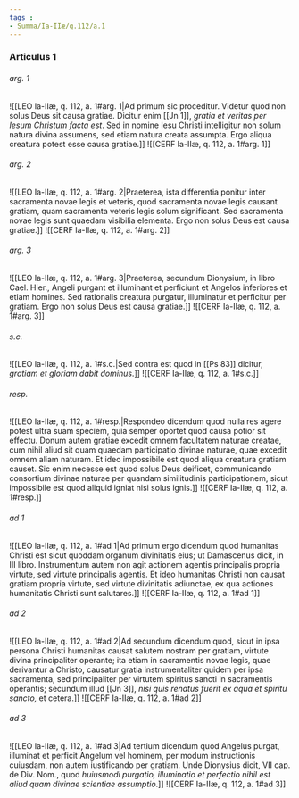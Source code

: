 ```yaml
---
tags : 
- Summa/Ia-IIæ/q.112/a.1
---
```


### Articulus 1

###### arg. 1
![[LEO Ia-IIæ, q. 112, a. 1#arg. 1|Ad primum sic proceditur. Videtur quod non solus Deus sit causa gratiae. Dicitur enim [[Jn 1]], *gratia et veritas per Iesum Christum facta est*. Sed in nomine Iesu Christi intelligitur non solum natura divina assumens, sed etiam natura creata assumpta. Ergo aliqua creatura potest esse causa gratiae.]]
![[CERF Ia-IIæ, q. 112, a. 1#arg. 1]]

###### arg. 2
![[LEO Ia-IIæ, q. 112, a. 1#arg. 2|Praeterea, ista differentia ponitur inter sacramenta novae legis et veteris, quod sacramenta novae legis causant gratiam, quam sacramenta veteris legis solum significant. Sed sacramenta novae legis sunt quaedam visibilia elementa. Ergo non solus Deus est causa gratiae.]]
![[CERF Ia-IIæ, q. 112, a. 1#arg. 2]]

###### arg. 3
![[LEO Ia-IIæ, q. 112, a. 1#arg. 3|Praeterea, secundum Dionysium, in libro Cael. Hier., Angeli purgant et illuminant et perficiunt et Angelos inferiores et etiam homines. Sed rationalis creatura purgatur, illuminatur et perficitur per gratiam. Ergo non solus Deus est causa gratiae.]]
![[CERF Ia-IIæ, q. 112, a. 1#arg. 3]]

###### s.c.
![[LEO Ia-IIæ, q. 112, a. 1#s.c.|Sed contra est quod in [[Ps 83]] dicitur, *gratiam et gloriam dabit dominus*.]]
![[CERF Ia-IIæ, q. 112, a. 1#s.c.]]

###### resp.
![[LEO Ia-IIæ, q. 112, a. 1#resp.|Respondeo dicendum quod nulla res agere potest ultra suam speciem, quia semper oportet quod causa potior sit effectu. Donum autem gratiae excedit omnem facultatem naturae creatae, cum nihil aliud sit quam quaedam participatio divinae naturae, quae excedit omnem aliam naturam. Et ideo impossibile est quod aliqua creatura gratiam causet. Sic enim necesse est quod solus Deus deificet, communicando consortium divinae naturae per quandam similitudinis participationem, sicut impossibile est quod aliquid igniat nisi solus ignis.]]
![[CERF Ia-IIæ, q. 112, a. 1#resp.]]

###### ad 1
![[LEO Ia-IIæ, q. 112, a. 1#ad 1|Ad primum ergo dicendum quod humanitas Christi est sicut quoddam organum divinitatis eius; ut Damascenus dicit, in III libro. Instrumentum autem non agit actionem agentis principalis propria virtute, sed virtute principalis agentis. Et ideo humanitas Christi non causat gratiam propria virtute, sed virtute divinitatis adiunctae, ex qua actiones humanitatis Christi sunt salutares.]]
![[CERF Ia-IIæ, q. 112, a. 1#ad 1]]

###### ad 2
![[LEO Ia-IIæ, q. 112, a. 1#ad 2|Ad secundum dicendum quod, sicut in ipsa persona Christi humanitas causat salutem nostram per gratiam, virtute divina principaliter operante; ita etiam in sacramentis novae legis, quae derivantur a Christo, causatur gratia instrumentaliter quidem per ipsa sacramenta, sed principaliter per virtutem spiritus sancti in sacramentis operantis; secundum illud [[Jn 3]], *nisi quis renatus fuerit ex aqua et spiritu sancto,* et cetera.]]
![[CERF Ia-IIæ, q. 112, a. 1#ad 2]]

###### ad 3
![[LEO Ia-IIæ, q. 112, a. 1#ad 3|Ad tertium dicendum quod Angelus purgat, illuminat et perficit Angelum vel hominem, per modum instructionis cuiusdam, non autem iustificando per gratiam. Unde Dionysius dicit, VII cap. de Div. Nom., quod *huiusmodi purgatio, illuminatio et perfectio nihil est aliud quam divinae scientiae assumptio*.]]
![[CERF Ia-IIæ, q. 112, a. 1#ad 3]]

